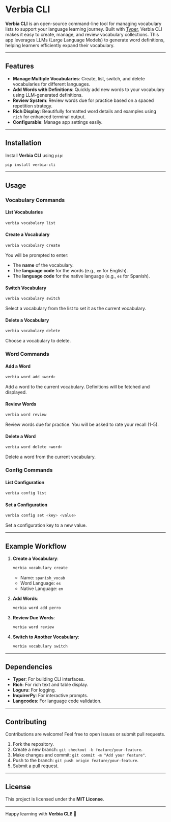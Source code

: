 # Verbia CLI

**Verbia CLI** is an open-source command-line tool for managing vocabulary lists to support your language learning
journey. Built with [Typer](https://typer.tiangolo.com/), Verbia CLI makes it easy to create, manage, and review
vocabulary collections. This app leverages LLMs (Large Language Models) to generate word definitions, helping learners
efficiently expand their vocabulary.

---

## Features

- **Manage Multiple Vocabularies**: Create, list, switch, and delete vocabularies for different languages.
- **Add Words with Definitions**: Quickly add new words to your vocabulary using LLM-generated definitions.
- **Review System**: Review words due for practice based on a spaced repetition strategy.
- **Rich Display**: Beautifully formatted word details and examples using `rich` for enhanced terminal output.
- **Configurable**: Manage app settings easily.

---

## Installation

Install **Verbia CLI** using `pip`:

```bash
pip install verbia-cli
````

---

## Usage

### Vocabulary Commands

#### List Vocabularies

```bash
verbia vocabulary list
```

#### Create a Vocabulary

```bash
verbia vocabulary create
```

You will be prompted to enter:

- The **name** of the vocabulary.
- The **language code** for the words (e.g., `en` for English).
- The **language code** for the native language (e.g., `es` for Spanish).

#### Switch Vocabulary

```bash
verbia vocabulary switch
```

Select a vocabulary from the list to set it as the current vocabulary.

#### Delete a Vocabulary

```bash
verbia vocabulary delete
```

Choose a vocabulary to delete.

### Word Commands

#### Add a Word

```bash
verbia word add <word>
```

Add a word to the current vocabulary. Definitions will be fetched and displayed.

#### Review Words

```bash
verbia word review
```

Review words due for practice. You will be asked to rate your recall (1-5).

#### Delete a Word

```bash
verbia word delete <word>
```

Delete a word from the current vocabulary.

### Config Commands

#### List Configuration

```bash
verbia config list
```

#### Set a Configuration

```bash
verbia config set <key> <value>
```

Set a configuration key to a new value.

---

## Example Workflow

1. **Create a Vocabulary**:
   ```bash
   verbia vocabulary create
   ```
    - Name: `spanish_vocab`
    - Word Language: `es`
    - Native Language: `en`

2. **Add Words**:
   ```bash
   verbia word add perro
   ```

3. **Review Due Words**:
   ```bash
   verbia word review
   ```

4. **Switch to Another Vocabulary**:
   ```bash
   verbia vocabulary switch
   ```

---

## Dependencies

- **Typer**: For building CLI interfaces.
- **Rich**: For rich text and table display.
- **Loguru**: For logging.
- **InquirerPy**: For interactive prompts.
- **Langcodes**: For language code validation.

---

## Contributing

Contributions are welcome! Feel free to open issues or submit pull requests.

1. Fork the repository.
2. Create a new branch: `git checkout -b feature/your-feature`.
3. Make changes and commit: `git commit -m "Add your feature"`.
4. Push to the branch: `git push origin feature/your-feature`.
5. Submit a pull request.

---

## License

This project is licensed under the **MIT License**.

---

Happy learning with **Verbia CLI**! 🚀
